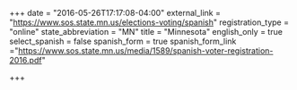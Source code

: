 +++
date = "2016-05-26T17:17:08-04:00"
external_link = "https://www.sos.state.mn.us/elections-voting/spanish"
registration_type = "online"
state_abbreviation = "MN"
title = "Minnesota"
english_only = true
select_spanish = false
spanish_form = true
spanish_form_link ="https://www.sos.state.mn.us/media/1589/spanish-voter-registration-2016.pdf"

+++
